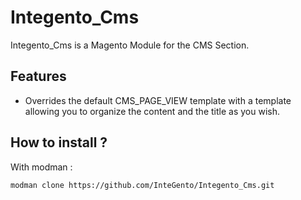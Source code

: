 # Integento_Cms

Integento_Cms is a Magento Module for the CMS Section.

## Features

* Overrides the default CMS_PAGE_VIEW template with a template allowing you to organize the content and the title as you wish.

## How to install ?

With modman :

```
modman clone https://github.com/InteGento/Integento_Cms.git
```
